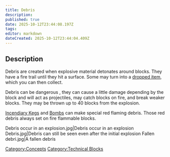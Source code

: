 ```yaml
---
title: Debris
description: 
published: true
date: 2025-10-12T23:44:08.197Z
tags: 
editor: markdown
dateCreated: 2025-10-12T23:44:04.409Z
---
```


## Description

Debris are created when explosive material detonates around blocks. They
have a fire trail until they hit a surface. Some may turn into a
[dropped item](Dropped_Items "wikilink"), which you can then collect.

Debris can be dangerous , they can cause a little damage depending by
the block and will act as projectiles, may catch blocks on fire, and
break weaker blocks. They may be thrown up to 40 blocks from the
explosion.

[Incendiary Kegs](Incendiary_Kegs "wikilink") and
[Bombs](Incendiary_Bomb "wikilink") can make special red flaming debris.
Those red debris always set on fire flammable blocks.

Debris occur in an explosion.jpg|Debris occur in an explosion
Debris.jpg|Debris can still be seen even after the initial explosion
Fallen debri.jpg|A fallen debris

[Category:Concepts](Category:Concepts "wikilink") [Category:Technical
Blocks](Category:Technical_Blocks "wikilink")